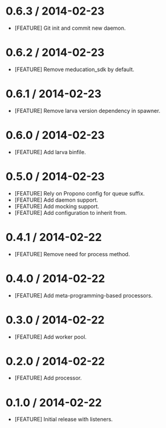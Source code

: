 # 0.6.3 / 2014-02-23
* [FEATURE] Git init and commit new daemon.

# 0.6.2 / 2014-02-23
* [FEATURE] Remove meducation_sdk by default.

# 0.6.1 / 2014-02-23
* [FEATURE] Remove larva version dependency in spawner.

# 0.6.0 / 2014-02-23
* [FEATURE] Add larva binfile.

# 0.5.0 / 2014-02-23
* [FEATURE] Rely on Propono config for queue suffix.
* [FEATURE] Add daemon support.
* [FEATURE] Add mocking support.
* [FEATURE] Add configuration to inherit from.

# 0.4.1 / 2014-02-22
* [FEATURE] Remove need for process method.

# 0.4.0 / 2014-02-22
* [FEATURE] Add meta-programming-based processors.

# 0.3.0 / 2014-02-22
* [FEATURE] Add worker pool.

# 0.2.0 / 2014-02-22
* [FEATURE] Add processor.

# 0.1.0 / 2014-02-22
* [FEATURE] Initial release with listeners.
